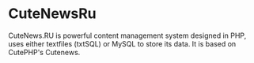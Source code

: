 # CuteNewsRu
CuteNews.RU is powerful content management system designed in PHP, uses either textfiles (txtSQL) or MySQL to store its data. It is based on CutePHP's Cutenews.
